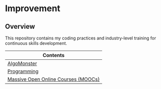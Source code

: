# Improvement

## Overview
This repository contains my coding practices and industry-level training for continuous skills development.

| Contents                                                                                     |
|----------------------------------------------------------------------------------------------|
| [AlgoMonster](https://github.com/shumarb/algomonster)                                        |
| [Programming](https://github.com/shumarb/programming)                                        |
| [Massive Open Online Courses (MOOCs)](https://github.com/shumarb/improvement/tree/main/mooc) |
